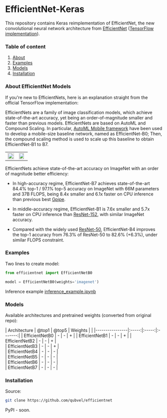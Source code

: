 # EfficientNet-Keras

This repository contains Keras reimplementation of EfficientNet, the new convolutional neural network architecture from [EfficientNet](https://arxiv.org/abs/1905.11946) ([TensorFlow implementation](https://github.com/tensorflow/tpu/tree/master/models/official/efficientnet)). 

### Table of content
 1. [About](#about)
 2. [Examples](#examples)
 3. [Models](#models) 
 4. [Installation](#installation)


### About EfficientNet Models <a name="about"></a>

If you're new to EfficientNets, here is an explanation straight from the official TensorFlow implementation: 

EfficientNets are a family of image classification models, which achieve state-of-the-art accuracy, yet being an order-of-magnitude smaller and faster than previous models. EfficientNets are based on AutoML and Compound Scaling. In particular, [AutoML Mobile framework](https://ai.googleblog.com/2018/08/mnasnet-towards-automating-design-of.html) have been used to develop a mobile-size baseline network, named as EfficientNet-B0; Then, the compound scaling method is used to scale up this baseline to obtain EfficientNet-B1 to B7.

<table border="0">
<tr>
    <td>
    <img src="https://raw.githubusercontent.com/tensorflow/tpu/master/models/official/efficientnet/g3doc/params.png" width="100%" />
    </td>
    <td>
    <img src="https://raw.githubusercontent.com/tensorflow/tpu/master/models/official/efficientnet/g3doc/flops.png", width="90%" />
    </td>
</tr>
</table>

EfficientNets achieve state-of-the-art accuracy on ImageNet with an order of magnitude better efficiency:


* In high-accuracy regime, EfficientNet-B7 achieves state-of-the-art 84.4% top-1 / 97.1% top-5 accuracy on ImageNet with 66M parameters and 37B FLOPS, being 8.4x smaller and 6.1x faster on CPU inference than previous best [Gpipe](https://arxiv.org/abs/1811.06965).

* In middle-accuracy regime, EfficientNet-B1 is 7.6x smaller and 5.7x faster on CPU inference than [ResNet-152](https://arxiv.org/abs/1512.03385), with similar ImageNet accuracy.

* Compared with the widely used [ResNet-50](https://arxiv.org/abs/1512.03385), EfficientNet-B4 improves the top-1 accuracy from 76.3% of ResNet-50 to 82.6% (+6.3%), under similar FLOPS constraint.

### Examples <a name="about"></a>

Two lines to create model:

```python
from efficientnet import EfficientNetB0

model = EfficientNetB0(weights='imagenet')

```

Inference example [inference_example.ipynb](https://github.com/qubvel/efficientnet/blob/master/examples/inference_exmaple.ipynb)

### Models <a name="models"></a>

Available architectures and pretrained weights (converted from original repo):

| Architecture   | @top1 | @top5 | Weights |                                              |
|----------------|:-----:|:-----:|:-------:|
| EfficientNetB0 |   -   |  -    |    +    | 
| EfficientNetB1 |   -   |  -    |    +    | 
| EfficientNetB2 |   -   |  -    |    +    |  
| EfficientNetB3 |   -   |  -    |    +    |  
| EfficientNetB4 |   -   |  -    |    -    |  
| EfficientNetB5 |   -   |  -    |    -    |  
| EfficientNetB6 |   -   |  -    |    -    |  
| EfficientNetB7 |   -   |  -    |    -    |    


### Installation <a name="installation"></a>

Source:

```bash
git clone https://github.com/qubvel/efficientnet
```

PyPI - soon.
